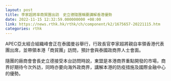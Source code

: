 ```yaml
---
layout: post
title: 李家超將率商貿團出訪　史立德隨團稱要講解香港優勢
date: 2022-11-15 12:32:59.000000000 +08:00
link: https://news.rthk.hk/rthk/ch/component/k2/1675657-20221115.htm
categories: rthk
---
```


APEC亞太經合組織峰會正在泰國曼谷舉行，行政長官李家超將親自率領香港代表團出席，並帶領本港「商貿團」訪問，預計會與泰國政商界人士會面。

隨團的廠商會會長史立德接受本台訪問時說，東盟是本港商界重點開發的市場，商界好期待今次外訪，同時亦要向海外政商界，講解本港的防疫措施及國際金融中心的優勢。

